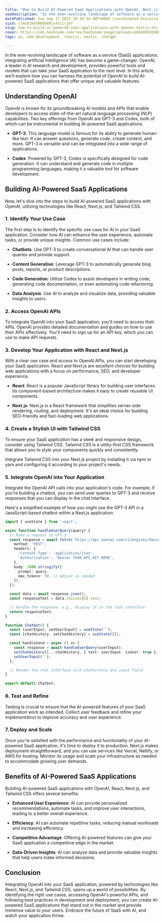 ```yaml
---
title: "How to Build AI-Powered SaaS Applications with OpenAI, Next.js etc."
seoDescription: "In the ever-evolving landscape of software as a service (SaaS) applications, integrating artificial intelligence (AI) has become a game-changer. OpenAI..."
datePublished: Sun Sep 17 2023 10:19:34 GMT+0000 (Coordinated Universal Time)
cuid: clmnb2ke5000b09jv43iicjw7
slug: how-to-build-ai-powered-saas-applications-with-openai-nextjs-etc
cover: https://cdn.hashnode.com/res/hashnode/image/upload/v1694945929093/5d512036-a32a-460b-8de8-80f1b6b9c665.png
tags: ai, web-development, reactjs, nextjs, chatgpt

---
```


In the ever-evolving landscape of software as a service (SaaS) applications, integrating artificial intelligence (AI) has become a game-changer. OpenAI, a leader in AI research and development, provides powerful tools and models that can take your SaaS application to the next level. In this article, we'll explore how you can harness the potential of OpenAI to build AI-powered SaaS applications that offer unique and valuable features.

## Understanding OpenAI

OpenAI is known for its groundbreaking AI models and APIs that enable developers to access state-of-the-art natural language processing (NLP) capabilities. Two key offerings from OpenAI are GPT-3 and Codex, both of which can be instrumental in building AI-powered SaaS applications.

* **GPT-3**: This language model is famous for its ability to generate human-like text. It can answer questions, generate code, create content, and more. GPT-3 is versatile and can be integrated into a wide range of applications.
    
* **Codex**: Powered by GPT-3, Codex is specifically designed for code generation. It can understand and generate code in multiple programming languages, making it a valuable tool for software development.
    

## Building AI-Powered SaaS Applications

Now, let's dive into the steps to build AI-powered SaaS applications with OpenAI, utilizing technologies like React, Next.js, and Tailwind CSS.

### **1\. Identify Your Use Case**

The first step is to identify the specific use case for AI in your SaaS application. Consider how AI can enhance the user experience, automate tasks, or provide unique insights. Common use cases include:

* **Chatbots**: Use GPT-3 to create conversational AI that can handle user queries and provide support.
    
* **Content Generation**: Leverage GPT-3 to automatically generate blog posts, reports, or product descriptions.
    
* **Code Generation**: Utilize Codex to assist developers in writing code, generating code documentation, or even automating code refactoring.
    
* **Data Analysis**: Use AI to analyze and visualize data, providing valuable insights to users.
    

### **2\. Access OpenAI APIs**

To integrate OpenAI into your SaaS application, you'll need to access their APIs. OpenAI provides detailed documentation and guides on how to use their APIs effectively. You'll need to sign up for an API key, which you can use to make API requests.

### **3\. Develop Your Application with React and Next.js**

With a clear use case and access to OpenAI APIs, you can start developing your SaaS application. React and Next.js are excellent choices for building web applications with a focus on performance, SEO, and developer experience.

* **React**: React is a popular JavaScript library for building user interfaces. Its component-based architecture makes it easy to create reusable UI components.
    
* **Next.js**: Next.js is a React framework that simplifies server-side rendering, routing, and deployment. It's an ideal choice for building SEO-friendly and fast-loading web applications.
    

### **4\. Create a Stylish UI with Tailwind CSS**

To ensure your SaaS application has a sleek and responsive design, consider using Tailwind CSS. Tailwind CSS is a utility-first CSS framework that allows you to style your components quickly and consistently.

Integrate Tailwind CSS into your Next.js project by installing it via npm or yarn and configuring it according to your project's needs.

### **5\. Integrate OpenAI into Your Application**

Integrate the OpenAI API calls into your application's code. For example, if you're building a chatbot, you can send user queries to GPT-3 and receive responses that you can display in the chat interface.

Here's a simplified example of how you might use the GPT-3 API in a JavaScript-based chatbot within a Next.js application:

```typescript
import { useState } from 'react';

async function handleUserQuery(query) {
  // Make a request to GPT-3
  const response = await fetch('https://api.openai.com/v1/engines/davinci/completions', {
    method: 'POST',
    headers: {
      'Content-Type': 'application/json',
      'Authorization': 'Bearer YOUR_API_KEY_HERE',
    },
    body: JSON.stringify({
      prompt: query,
      max_tokens: 50, // Adjust as needed
    }),
  });

  const data = await response.json();
  const responseText = data.choices[0].text;

  // Handle the response, e.g., display it in the chat interface
  return responseText;
}

function Chatbot() {
  const [userInput, setUserInput] = useState('');
  const [chatHistory, setChatHistory] = useState([]);

  const handleSend = async () => {
    const response = await handleUserQuery(userInput);
    setChatHistory([...chatHistory, { text: userInput, isUser: true }, { text: response, isUser: false }]);
    setUserInput('');
  };

  // Render the chat interface with chatHistory and input field
}

export default Chatbot;
```

### **6\. Test and Refine**

Testing is crucial to ensure that the AI-powered features of your SaaS application work as intended. Collect user feedback and refine your implementation to improve accuracy and user experience.

### **7\. Deploy and Scale**

Once you're satisfied with the performance and functionality of your AI-powered SaaS application, it's time to deploy it to production. Next.js makes deployment straightforward, and you can use services like Vercel, Netlify, or AWS for hosting. Monitor its usage and scale your infrastructure as needed to accommodate growing user demands.

## Benefits of AI-Powered SaaS Applications

Building AI-powered SaaS applications with OpenAI, React, Next.js, and Tailwind CSS offers several benefits:

* **Enhanced User Experience**: AI can provide personalized recommendations, automate tasks, and improve user interactions, leading to a better overall experience.
    
* **Efficiency**: AI can automate repetitive tasks, reducing manual workloads and increasing efficiency.
    
* **Competitive Advantage**: Offering AI-powered features can give your SaaS application a competitive edge in the market.
    
* **Data-Driven Insights**: AI can analyze data and provide valuable insights that help users make informed decisions.
    

## Conclusion

Integrating OpenAI into your SaaS application, powered by technologies like React, Next.js, and Tailwind CSS, opens up a world of possibilities. By identifying the right use cases, accessing OpenAI's powerful APIs, and following best practices in development and deployment, you can create AI-powered SaaS applications that stand out in the market and provide immense value to your users. Embrace the future of SaaS with AI, and watch your application thrive.